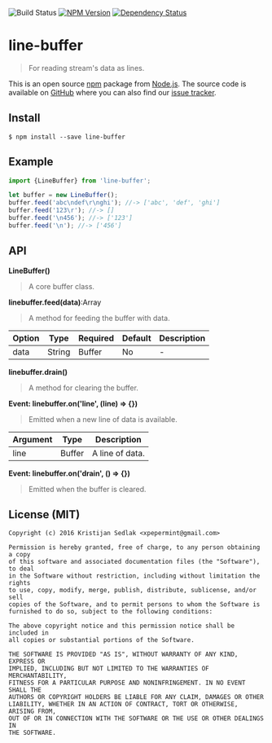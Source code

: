 ![Build Status](https://travis-ci.org/xpepermint/line-buffer.svg?branch=master)&nbsp;[![NPM Version](https://badge.fury.io/js/line-buffer.svg)](https://badge.fury.io/js/line-buffer)&nbsp;[![Dependency Status](https://gemnasium.com/xpepermint/line-buffer.svg)](https://gemnasium.com/xpepermint/line-buffer)

# line-buffer

> For reading stream's data as lines.

This is an open source [npm](http://npmjs.com) package from [Node.js](http://nodejs.org). The source code is available on [GitHub](https://github.com/xpepermint/line-buffer) where you can also find our [issue tracker](https://github.com/xpepermint/line-buffer/issues).

## Install

```
$ npm install --save line-buffer
```

## Example

```js
import {LineBuffer} from 'line-buffer';

let buffer = new LineBuffer();
buffer.feed('abc\ndef\r\nghi'); //-> ['abc', 'def', 'ghi']
buffer.feed('123\r'); //-> []
buffer.feed('\n456'); //-> ['123']
buffer.feed('\n'); //-> ['456']
```

## API

**LineBuffer()**

> A core buffer class.

**linebuffer.feed(data)**:Array

> A method for feeding the buffer with data.

| Option | Type | Required | Default | Description
|--------|------|----------|---------|------------
| data | String|Buffer | No | - | A chunk of data to fill the buffer.

**linebuffer.drain()**

> A method for clearing the buffer.

**Event: linebuffer.on('line', (line) => {})**

> Emitted when a new line of data is available.

| Argument | Type | Description
|--------|------|----------
| line | Buffer | A line of data.

**Event: linebuffer.on('drain', () => {})**

> Emitted when the buffer is cleared.

## License (MIT)

```
Copyright (c) 2016 Kristijan Sedlak <xpepermint@gmail.com>

Permission is hereby granted, free of charge, to any person obtaining a copy
of this software and associated documentation files (the "Software"), to deal
in the Software without restriction, including without limitation the rights
to use, copy, modify, merge, publish, distribute, sublicense, and/or sell
copies of the Software, and to permit persons to whom the Software is
furnished to do so, subject to the following conditions:

The above copyright notice and this permission notice shall be included in
all copies or substantial portions of the Software.

THE SOFTWARE IS PROVIDED "AS IS", WITHOUT WARRANTY OF ANY KIND, EXPRESS OR
IMPLIED, INCLUDING BUT NOT LIMITED TO THE WARRANTIES OF MERCHANTABILITY,
FITNESS FOR A PARTICULAR PURPOSE AND NONINFRINGEMENT. IN NO EVENT SHALL THE
AUTHORS OR COPYRIGHT HOLDERS BE LIABLE FOR ANY CLAIM, DAMAGES OR OTHER
LIABILITY, WHETHER IN AN ACTION OF CONTRACT, TORT OR OTHERWISE, ARISING FROM,
OUT OF OR IN CONNECTION WITH THE SOFTWARE OR THE USE OR OTHER DEALINGS IN
THE SOFTWARE.
```
